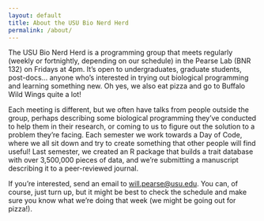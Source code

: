 ```yaml
---
layout: default
title: About the USU Bio Nerd Herd
permalink: /about/
---
```


The USU Bio Nerd Herd is a programming group that meets regularly
(weekly or fortnightly, depending on our schedule) in the Pearse Lab
(BNR 132) on Fridays at 4pm. It’s open to undergraduates, graduate
students, post-docs... anyone who’s interested in trying out
biological programming and learning something new. Oh yes, we also eat
pizza and go to Buffalo Wild Wings quite a lot!

Each meeting is different, but we often have talks from people outside
the group, perhaps describing some biological programming they’ve
conducted to help them in their research, or coming to us to figure
out the solution to a problem they’re facing. Each semester we work
towards a Day of Code, where we all sit down and try to create
something that other people will find useful! Last semester, we
created an R package that builds a trait database with over 3,500,000
pieces of data, and we’re submitting a manuscript describing it to a
peer-reviewed journal.

If you’re interested, send an email to will.pearse@usu.edu. You can,
of course, just turn up, but it might be best to check the schedule
and make sure you know what we’re doing that week (we might be going
out for pizza!).